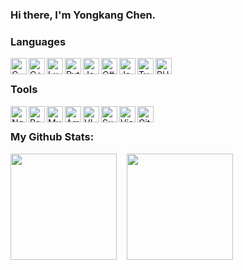### Hi there, I'm Yongkang Chen.

### Languages

<img align="left" alt="C" width="26px" src="https://img.icons8.com/color/100/000000/c-programming.png" />
<img align="left" alt="C++" width="26px" src="https://img.icons8.com/color/100/000000/c-plus-plus-logo.png" />
<img align="left" alt="Lua" width="26px" src="https://img.icons8.com/color/100/000000/lua-language.png" />
<img align="left" alt="Python" width="26px" src="https://img.icons8.com/color/100/000000/python.png" />
<img align="left" alt="Java" width="26px" src="https://img.icons8.com/color/100/000000/java-coffee-cup-logo.png" />
<img align="left" alt="C#" width="26px" src="https://img.icons8.com/nolan/64/c-sharp-logo.png" />

<img align="left" alt="JavaScript" width="26px" src="https://img.icons8.com/nolan/64/javascript-logo.png" />
<img align="left" alt="TypeScript" width="26px" src="https://img.icons8.com/color/100/000000/typescript.png" />
<img align="left" alt="PHP" width="26px" src="https://img.icons8.com/nolan/64/php-logo.png" />  
<br />


### Tools
<img align="left" alt="Nginx" width="26px" src="https://img.icons8.com/color/48/nginx.png" />
<img align="left" alt="Redis" width="26px" src="https://img.icons8.com/color/100/000000/redis.png" />
<img align="left" alt="MySQL" width="26px" src="https://img.icons8.com/color/48/mysql-logo.png" />
<img align="left" alt="Amazon Web Service" width="26px" src="https://img.icons8.com/color/100/000000/amazon-web-services.png" />
<img align="left" alt="VIM" width="26px" src="https://img.icons8.com/external-tal-revivo-shadow-tal-revivo/48/external-vim-a-highly-configurable-text-editor-for-efficiently-creating-and-changing-any-kind-of-text-logo-shadow-tal-revivo.png" />
<img align="left" alt="Sublime Text" width="26px" src="https://img.icons8.com/color/100/000000/sublime-text.png" />
<img align="left" alt="Visual Studio Code" width="26px" src="https://img.icons8.com/fluent/100/000000/visual-studio-code-2019.png" />
<img align="left" alt="Git" width="26px" src="https://img.icons8.com/color/100/000000/git.png"/>
<br />

### My Github Stats:
<div>
  <img height="170em" src="https://github-readme-stats.vercel.app/api?username=yongkangchen&show_icons=true&theme=radical" />
  &nbsp;&nbsp;
  <img height="170em" src="https://github-readme-stats.vercel.app/api/top-langs/?username=yongkangchen&layout=compact"  />
</div>
